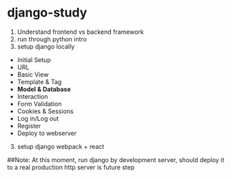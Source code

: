 # django-study

1. Understand frontend vs backend framework 
1. run through python intro
2. setup django locally
  * Initial Setup
  * URL
  * Basic View
  * Template & Tag
  * __Model & Database__
  * Interaction
  * Form Validation
  * Cookies & Sessions
  * Log in/Log out
  * Register
  * Deploy to webserver

3. setup django webpack + react

##Note: 
At this moment, run django by development server, should deploy it to a real production http server is future step

